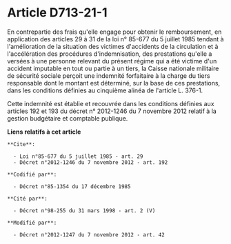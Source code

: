 # Article D713-21-1

En contrepartie des frais qu'elle engage pour obtenir le remboursement, en application des articles 29 à 31 de la loi n°
85-677 du 5 juillet 1985 tendant à l'amélioration de la situation des victimes d'accidents de la circulation et à
l'accélération des procédures d'indemnisation, des prestations qu'elle a versées à une personne relevant du présent régime
qui a été victime d'un accident imputable en tout ou partie à un tiers, la Caisse nationale militaire de sécurité sociale
perçoit une indemnité forfaitaire à la charge du tiers responsable dont le montant est déterminé, sur la base de ces
prestations, dans les conditions définies au cinquième alinéa de l'article L. 376-1. 

Cette indemnité est établie et recouvrée dans les conditions définies aux articles 192 et 193 du décret n° 2012-1246 du 7
novembre 2012 relatif à la gestion budgétaire et comptable publique.

**Liens relatifs à cet article**

	**Cite**:

	  - Loi n°85-677 du 5 juillet 1985 - art. 29
	  - Décret n°2012-1246 du 7 novembre 2012 - art. 192

	**Codifié par**:

	  - Décret n°85-1354 du 17 décembre 1985

	**Cité par**:

	  - Décret n°98-255 du 31 mars 1998 - art. 2 (V)

	**Modifié par**:

	  - Décret n°2012-1247 du 7 novembre 2012 - art. 42

